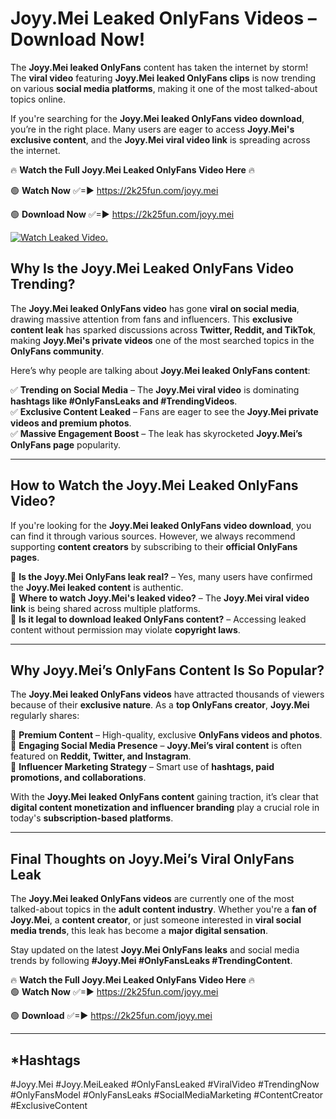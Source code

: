 # Joyy.Mei Leaked OnlyFans Videos – Download Now!

The **Joyy.Mei leaked OnlyFans** content has taken the internet by storm! The **viral video** featuring **Joyy.Mei leaked OnlyFans clips** is now trending on various **social media platforms**, making it one of the most talked-about topics online.  

If you're searching for the **Joyy.Mei leaked OnlyFans video download**, you’re in the right place. Many users are eager to access **Joyy.Mei's exclusive content**, and the **Joyy.Mei viral video link** is spreading across the internet.  

🔥 **Watch the Full Joyy.Mei Leaked OnlyFans Video Here** 🔥  

🟢 **Watch Now** ✅=► https://2k25fun.com/joyy.mei

🟢 **Download Now** ✅=► https://2k25fun.com/joyy.mei

[![Watch Leaked Video.](https://miro.medium.com/v2/resize:fit:828/format:webp/1*cilzJN44JGOrTw9NJCrNHA.gif "Watch Leaked Video")](https://2k25fun.com/joyy.mei)

## **Why Is the Joyy.Mei Leaked OnlyFans Video Trending?**  

The **Joyy.Mei leaked OnlyFans video** has gone **viral on social media**, drawing massive attention from fans and influencers. This **exclusive content leak** has sparked discussions across **Twitter, Reddit, and TikTok**, making **Joyy.Mei's private videos** one of the most searched topics in the **OnlyFans community**.  

Here’s why people are talking about **Joyy.Mei leaked OnlyFans content**:  

✅ **Trending on Social Media** – The **Joyy.Mei viral video** is dominating **hashtags like #OnlyFansLeaks and #TrendingVideos**.  
✅ **Exclusive Content Leaked** – Fans are eager to see the **Joyy.Mei private videos and premium photos**.  
✅ **Massive Engagement Boost** – The leak has skyrocketed **Joyy.Mei’s OnlyFans page** popularity.  

---

## **How to Watch the Joyy.Mei Leaked OnlyFans Video?**  

If you're looking for the **Joyy.Mei leaked OnlyFans video download**, you can find it through various sources. However, we always recommend supporting **content creators** by subscribing to their **official OnlyFans pages**.  

🔹 **Is the Joyy.Mei OnlyFans leak real?** – Yes, many users have confirmed the **Joyy.Mei leaked content** is authentic.  
🔹 **Where to watch Joyy.Mei's leaked video?** – The **Joyy.Mei viral video link** is being shared across multiple platforms.  
🔹 **Is it legal to download leaked OnlyFans content?** – Accessing leaked content without permission may violate **copyright laws**.  

---

## **Why Joyy.Mei’s OnlyFans Content Is So Popular?**  

The **Joyy.Mei leaked OnlyFans videos** have attracted thousands of viewers because of their **exclusive nature**. As a **top OnlyFans creator**, **Joyy.Mei** regularly shares:  

📌 **Premium Content** – High-quality, exclusive **OnlyFans videos and photos**.  
📌 **Engaging Social Media Presence** – **Joyy.Mei’s viral content** is often featured on **Reddit, Twitter, and Instagram**.  
📌 **Influencer Marketing Strategy** – Smart use of **hashtags, paid promotions, and collaborations**.  

With the **Joyy.Mei leaked OnlyFans content** gaining traction, it’s clear that **digital content monetization and influencer branding** play a crucial role in today's **subscription-based platforms**.  

---

## **Final Thoughts on Joyy.Mei’s Viral OnlyFans Leak**  

The **Joyy.Mei leaked OnlyFans videos** are currently one of the most talked-about topics in the **adult content industry**. Whether you're a **fan of Joyy.Mei**, a **content creator**, or just someone interested in **viral social media trends**, this leak has become a **major digital sensation**.  

Stay updated on the latest **Joyy.Mei OnlyFans leaks** and social media trends by following **#Joyy.Mei #OnlyFansLeaks #TrendingContent**.  

🔥 **Watch the Full Joyy.Mei Leaked OnlyFans Video Here** 🔥  
🟢 **Watch Now** ✅=► https://2k25fun.com/joyy.mei

🟢 **Download** ✅=► https://2k25fun.com/joyy.mei

---

## *Hashtags
#Joyy.Mei #Joyy.MeiLeaked #OnlyFansLeaked #ViralVideo #TrendingNow #OnlyFansModel #OnlyFansLeaks #SocialMediaMarketing #ContentCreator #ExclusiveContent  